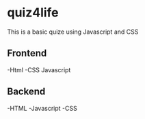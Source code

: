 # quiz4life

This is a basic quize using Javascript and CSS

## Frontend
-Html
-CSS
Javascript

## Backend

-HTML
-Javascript
-CSS

